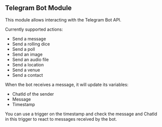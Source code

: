 ## Telegram Bot Module

This module allows interacting with the Telegram Bot API. 

Currently supported actions:

- Send a message
- Send a rolling dice
- Send a poll
- Send an image
- Send an audio file
- Send a location
- Send a venue
- Send a contact

When the bot receives a message, it will update its variables:

- ChatId of the sender
- Message
- Timestamp

You can use a trigger on the timestamp and check the message and ChatId in this trigger to react to messages received by the bot.
